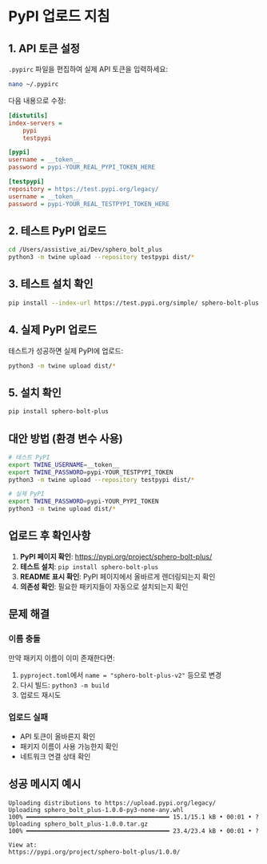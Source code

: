 # PyPI 업로드 지침

## 1. API 토큰 설정

`.pypirc` 파일을 편집하여 실제 API 토큰을 입력하세요:

```bash
nano ~/.pypirc
```

다음 내용으로 수정:
```ini
[distutils]
index-servers =
    pypi
    testpypi

[pypi]
username = __token__
password = pypi-YOUR_REAL_PYPI_TOKEN_HERE

[testpypi]
repository = https://test.pypi.org/legacy/
username = __token__
password = pypi-YOUR_REAL_TESTPYPI_TOKEN_HERE
```

## 2. 테스트 PyPI 업로드

```bash
cd /Users/assistive_ai/Dev/sphero_bolt_plus
python3 -m twine upload --repository testpypi dist/*
```

## 3. 테스트 설치 확인

```bash
pip install --index-url https://test.pypi.org/simple/ sphero-bolt-plus
```

## 4. 실제 PyPI 업로드

테스트가 성공하면 실제 PyPI에 업로드:

```bash
python3 -m twine upload dist/*
```

## 5. 설치 확인

```bash
pip install sphero-bolt-plus
```

## 대안 방법 (환경 변수 사용)

```bash
# 테스트 PyPI
export TWINE_USERNAME=__token__
export TWINE_PASSWORD=pypi-YOUR_TESTPYPI_TOKEN
python3 -m twine upload --repository testpypi dist/*

# 실제 PyPI
export TWINE_PASSWORD=pypi-YOUR_PYPI_TOKEN
python3 -m twine upload dist/*
```

## 업로드 후 확인사항

1. **PyPI 페이지 확인**: https://pypi.org/project/sphero-bolt-plus/
2. **테스트 설치**: `pip install sphero-bolt-plus`
3. **README 표시 확인**: PyPI 페이지에서 올바르게 렌더링되는지 확인
4. **의존성 확인**: 필요한 패키지들이 자동으로 설치되는지 확인

## 문제 해결

### 이름 충돌
만약 패키지 이름이 이미 존재한다면:
1. `pyproject.toml`에서 `name = "sphero-bolt-plus-v2"` 등으로 변경
2. 다시 빌드: `python3 -m build`
3. 업로드 재시도

### 업로드 실패
- API 토큰이 올바른지 확인
- 패키지 이름이 사용 가능한지 확인
- 네트워크 연결 상태 확인

## 성공 메시지 예시

```
Uploading distributions to https://upload.pypi.org/legacy/
Uploading sphero_bolt_plus-1.0.0-py3-none-any.whl
100% ━━━━━━━━━━━━━━━━━━━━━━━━━━━━━━━━━━━━━━━━ 15.1/15.1 kB • 00:01 • ?
Uploading sphero_bolt_plus-1.0.0.tar.gz
100% ━━━━━━━━━━━━━━━━━━━━━━━━━━━━━━━━━━━━━━━━ 23.4/23.4 kB • 00:01 • ?

View at:
https://pypi.org/project/sphero-bolt-plus/1.0.0/
```